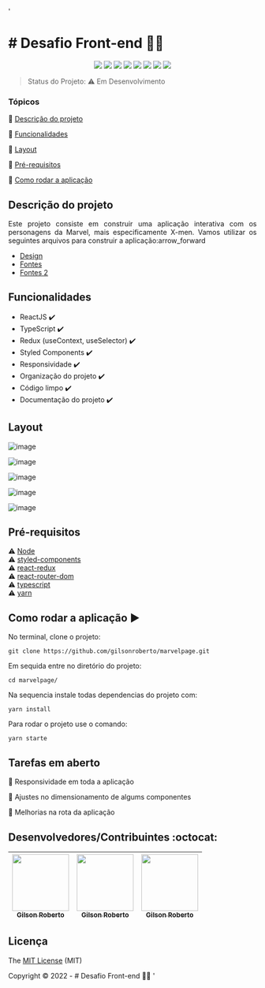   '<h1># Desafio Front-end 👩‍💻</h1> 

  <p align="center">
    <img src="https://img.shields.io/static/v1?label=react&message=framework&color=blue&style=for-the-badge&logo=REACT"/>
    <img src="https://img.shields.io/badge/TypeScript-007ACC?style=for-the-badge&logo=typescript&logoColor=white">
    <img src="https://img.shields.io/badge/Node.js-43853D?style=for-the-badge&logo=node.js&logoColor=white">
    <img src="https://img.shields.io/badge/Sass-CC6699?style=for-the-badge&logo=sass&logoColor=white">
    <img src="https://img.shields.io/badge/Redux-593D88?style=for-the-badge&logo=redux&logoColor=white">
    <img src="https://img.shields.io/badge/styled--components-DB7093?style=for-the-badge&logo=styled-components&logoColor=white">
    <img src="http://img.shields.io/static/v1?label=License&message=MIT&color=green&style=for-the-badge"/>
    <img src="http://img.shields.io/static/v1?label=STATUS&message=EM%20DESENVOLVIMENTO&color=RED&style=for-the-badge"/>
  </p>

  > Status do Projeto: :warning: Em Desenvolvimento

  ### Tópicos 

  :small_blue_diamond: [Descrição do projeto](#descrição-do-projeto)

  :small_blue_diamond: [Funcionalidades](#funcionalidades)

  :small_blue_diamond: [Layout](#layout)

  :small_blue_diamond: [Pré-requisitos](#pré-requisitos)

  :small_blue_diamond: [Como rodar a aplicação](#como-rodar-a-aplicação-arrow_forward)

## Descrição do projeto 

<p align="justify">
  Este projeto consiste em construir uma aplicação interativa com os personagens da Marvel, mais especificamente X-men.
  Vamos utilizar os seguintes arquivos para construir a aplicação:arrow_forward

  - [Design](https://drive.google.com/file/d/1-sGLbiaqb_EIskfje4uJzsxSSxLW-wbe/view?usp=sharing) 
  - [Fontes](https://drive.google.com/file/d/1J0ZGvaQczX68yFLDnp9Ma0O2xmneh8Bb/view?usp=sharing)
  - [Fontes 2](https://drive.google.com/file/d/1SCIvJoXnRljB_5lfAH_snHnF8ohQNuOr/view?usp=sharing)
</p>

  ## Funcionalidades

  - ReactJS :heavy_check_mark:
  - TypeScript :heavy_check_mark:
  - Redux (useContext, useSelector) :heavy_check_mark:
  - Styled Components :heavy_check_mark:
  - Responsividade :heavy_check_mark:
  - Organização do projeto :heavy_check_mark:
  - Código limpo :heavy_check_mark:
  - Documentação do projeto :heavy_check_mark:

  ## Layout 

  ![image](https://user-images.githubusercontent.com/30843584/165183489-30a023df-a40b-45ab-826d-e389ba53ead1.png)

  ![image](https://user-images.githubusercontent.com/30843584/165183524-cb9f1c48-8175-4ec6-91c3-985ef985020b.png)

  ![image](https://user-images.githubusercontent.com/30843584/165183563-0d68f8a1-73e2-4003-a8bf-9b481aaaefd8.png)

  ![image](https://user-images.githubusercontent.com/30843584/165183624-4a9669ae-7e4f-4905-b626-9fbafe5946df.png)

  ![image](https://user-images.githubusercontent.com/30843584/165183654-f3cf55a5-9703-4bdb-aee1-011771c476ff.png)

  ## Pré-requisitos

  :warning: [Node](https://nodejs.org/en/download/)<br/>
  :warning: [styled-components](https://styled-components.com/)<br/>
  :warning: [react-redux](https://react-redux.js.org/introduction/getting-started)<br/>
  :warning: [react-router-dom](https://reactrouter.com/docs/en/v6/getting-started/installation)<br/>
  :warning: [typescript](https://www.typescriptlang.org/download)<br/>
  :warning: [yarn](https://classic.yarnpkg.com/lang/en/docs/install/#debian-stable)<br/>

  ## Como rodar a aplicação :arrow_forward:

  No terminal, clone o projeto: 

  ```
  git clone https://github.com/gilsonroberto/marvelpage.git
  ```
  Em sequida entre no diretório do projeto:

  ```
  cd marvelpage/
  ```
  Na sequencia instale todas dependencias do projeto com:

  ```
  yarn install
  ```
  Para rodar o projeto use o comando:

  ```
  yarn starte
  ```

  
  ## Tarefas em aberto

  :memo: Responsividade em toda a aplicação 

  :memo: Ajustes no dimensionamento de algums componentes 

  :memo: Melhorias na rota da aplicação

  ## Desenvolvedores/Contribuintes :octocat:

  | [<img src="https://avatars.githubusercontent.com/u/30843584?v=4" width=115><br><sub>Gilson Roberto</sub>](https://github.com/gilsonroberto) |  [<img src="https://avatars.githubusercontent.com/u/30843584?v=4" width=115><br><sub>Gilson Roberto</sub>](https://github.com/gilsonroberto) |  [<img src="https://avatars.githubusercontent.com/u/30843584?v=4" width=115><br><sub>Gilson Roberto</sub>](https://github.com/gilsonroberto) |
  | :---: | :---: | :---: 

  ## Licença 

  The [MIT License]() (MIT)

  Copyright :copyright: 2022 - # Desafio Front-end 👩‍💻
'